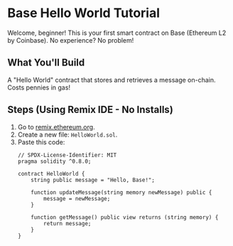 # Base Hello World Tutorial

Welcome, beginner! This is your first smart contract on Base (Ethereum L2 by Coinbase). No experience? No problem!

## What You'll Build
A "Hello World" contract that stores and retrieves a message on-chain. Costs pennies in gas!

## Steps (Using Remix IDE - No Installs)
1. Go to [remix.ethereum.org](https://remix.ethereum.org).
2. Create a new file: `HelloWorld.sol`.
3. Paste this code:
   ```solidity
   // SPDX-License-Identifier: MIT
   pragma solidity ^0.8.0;

   contract HelloWorld {
       string public message = "Hello, Base!";

       function updateMessage(string memory newMessage) public {
           message = newMessage;
       }

       function getMessage() public view returns (string memory) {
           return message;
       }
   }
